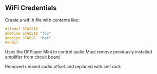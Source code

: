 ## WiFi Credentials

Create a wifi.h file with contents like:
```cpp
#ifndef STASSID
#define STASSID "foo"
#define STAPSK  "bar"
#endif
```

Uses the DFPlayer Mini to control audio
Must remove previously installed amplifier from circuit board

Removed unused audio offset and replaced with setTrack
